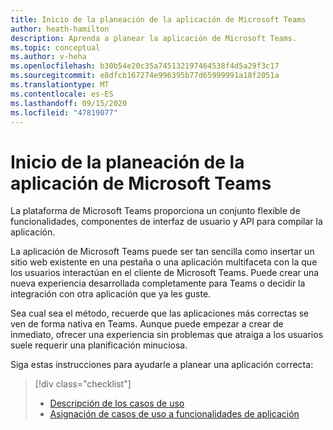 ```yaml
---
title: Inicio de la planeación de la aplicación de Microsoft Teams
author: heath-hamilton
description: Aprenda a planear la aplicación de Microsoft Teams.
ms.topic: conceptual
ms.author: v-heha
ms.openlocfilehash: b30b54e20c35a745132197464538f4d5a29f3c17
ms.sourcegitcommit: e8dfcb167274e996395b77d65999991a18f2051a
ms.translationtype: MT
ms.contentlocale: es-ES
ms.lasthandoff: 09/15/2020
ms.locfileid: "47819077"
---
```

# <a name="start-planning-your-microsoft-teams-app"></a>Inicio de la planeación de la aplicación de Microsoft Teams

La plataforma de Microsoft Teams proporciona un conjunto flexible de funcionalidades, componentes de interfaz de usuario y API para compilar la aplicación.

La aplicación de Microsoft Teams puede ser tan sencilla como insertar un sitio web existente en una pestaña o una aplicación multifaceta con la que los usuarios interactúan en el cliente de Microsoft Teams. Puede crear una nueva experiencia desarrollada completamente para Teams o decidir la integración con otra aplicación que ya les guste.

Sea cual sea el método, recuerde que las aplicaciones más correctas se ven de forma nativa en Teams. Aunque puede empezar a crear de inmediato, ofrecer una experiencia sin problemas que atraiga a los usuarios suele requerir una planificación minuciosa.

Siga estas instrucciones para ayudarle a planear una aplicación correcta:

> [!div class="checklist"]
>
> * [Descripción de los casos de uso](../../concepts/design/understand-use-cases.md)
> * [Asignación de casos de uso a funcionalidades de aplicación](../../concepts/design/map-use-cases.md)
